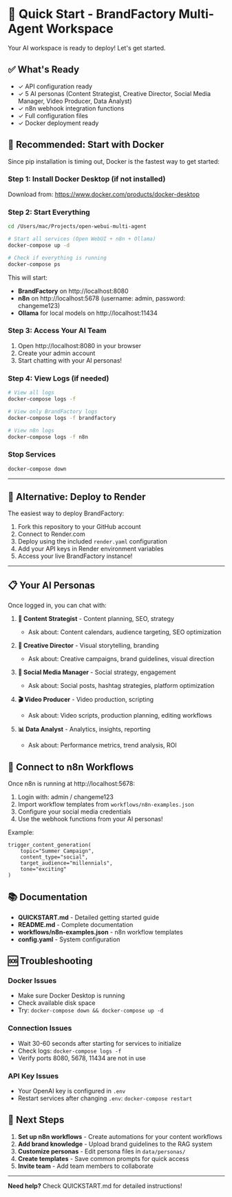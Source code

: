 # 🚀 Quick Start - BrandFactory Multi-Agent Workspace

Your AI workspace is ready to deploy! Let's get started.

## ✅ What's Ready

- ✓ API configuration ready
- ✓ 5 AI personas (Content Strategist, Creative Director, Social Media Manager, Video Producer, Data Analyst)
- ✓ n8n webhook integration functions
- ✓ Full configuration files
- ✓ Docker deployment ready

## 🎯 Recommended: Start with Docker

Since pip installation is timing out, Docker is the fastest way to get started:

### Step 1: Install Docker Desktop (if not installed)

Download from: https://www.docker.com/products/docker-desktop

### Step 2: Start Everything

```bash
cd /Users/mac/Projects/open-webui-multi-agent

# Start all services (Open WebUI + n8n + Ollama)
docker-compose up -d

# Check if everything is running
docker-compose ps
```

This will start:
- **BrandFactory** on http://localhost:8080
- **n8n** on http://localhost:5678 (username: admin, password: changeme123)
- **Ollama** for local models on http://localhost:11434

### Step 3: Access Your AI Team

1. Open http://localhost:8080 in your browser
2. Create your admin account
3. Start chatting with your AI personas!

### Step 4: View Logs (if needed)

```bash
# View all logs
docker-compose logs -f

# View only BrandFactory logs
docker-compose logs -f brandfactory

# View n8n logs
docker-compose logs -f n8n
```

### Stop Services

```bash
docker-compose down
```

---

## 🔧 Alternative: Deploy to Render

The easiest way to deploy BrandFactory:

1. Fork this repository to your GitHub account
2. Connect to Render.com
3. Deploy using the included `render.yaml` configuration
4. Add your API keys in Render environment variables
5. Access your live BrandFactory instance!

---

## 📋 Your AI Personas

Once logged in, you can chat with:

1. **👔 Content Strategist** - Content planning, SEO, strategy
   - Ask about: Content calendars, audience targeting, SEO optimization

2. **🎨 Creative Director** - Visual storytelling, branding
   - Ask about: Creative campaigns, brand guidelines, visual direction

3. **📱 Social Media Manager** - Social strategy, engagement
   - Ask about: Social posts, hashtag strategies, platform optimization

4. **🎬 Video Producer** - Video production, scripting
   - Ask about: Video scripts, production planning, editing workflows

5. **📊 Data Analyst** - Analytics, insights, reporting
   - Ask about: Performance metrics, trend analysis, ROI

## 🔗 Connect to n8n Workflows

Once n8n is running at http://localhost:5678:

1. Login with: admin / changeme123
2. Import workflow templates from `workflows/n8n-examples.json`
3. Configure your social media credentials
4. Use the webhook functions from your AI personas!

Example:
```
trigger_content_generation(
    topic="Summer Campaign",
    content_type="social",
    target_audience="millennials",
    tone="exciting"
)
```

## 📚 Documentation

- **QUICKSTART.md** - Detailed getting started guide
- **README.md** - Complete documentation
- **workflows/n8n-examples.json** - n8n workflow templates
- **config.yaml** - System configuration

## 🆘 Troubleshooting

### Docker Issues
- Make sure Docker Desktop is running
- Check available disk space
- Try: `docker-compose down && docker-compose up -d`

### Connection Issues
- Wait 30-60 seconds after starting for services to initialize
- Check logs: `docker-compose logs -f`
- Verify ports 8080, 5678, 11434 are not in use

### API Key Issues
- Your OpenAI key is configured in `.env`
- Restart services after changing `.env`: `docker-compose restart`

## 🎉 Next Steps

1. **Set up n8n workflows** - Create automations for your content workflows
2. **Add brand knowledge** - Upload brand guidelines to the RAG system
3. **Customize personas** - Edit persona files in `data/personas/`
4. **Create templates** - Save common prompts for quick access
5. **Invite team** - Add team members to collaborate

---

**Need help?** Check QUICKSTART.md for detailed instructions!
